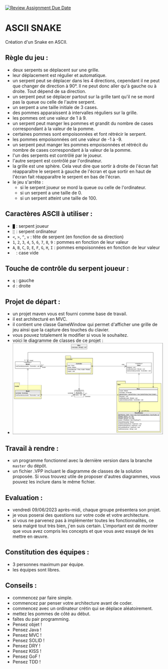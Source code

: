 [![Review Assignment Due Date](https://classroom.github.com/assets/deadline-readme-button-24ddc0f5d75046c5622901739e7c5dd533143b0c8e959d652212380cedb1ea36.svg)](https://classroom.github.com/a/KO6yDCKc)
# ASCII SNAKE
Création d'un Snake en ASCII.

## Règle du jeu :
- deux serpents se déplacent sur une grille.
- leur déplacement est régulier et automatique.
- un serpent peut se déplacer dans les 4 directions, cependant il ne peut que changer de direction à 90°. Il ne peut donc aller qu'à gauche ou à droite. Tout dépend de sa direction.
- un serpent peut se déplacer partout sur la grille tant qu'il ne se mord pas la queue ou celle de l'autre serpent.
- un serpent a une taille initiale de 3 cases.
- des pommes apparaissent à intervalles réguliers sur la grille.
- les pommes ont une valeur de 1 à 9.
- un serpent peut manger les pommes et grandit du nombre de cases correspondant à la valeur de la pomme.
- certaines pommes sont empoisonnées et font rétrécir le serpent.
- les pommes empoisonnées ont une valeur de -1 à -9.
- un serpent peut manger les pommes empoisonnées et rétrécit du nombre de cases correspondant à la valeur de la pomme.
- l'un des serpents est contrôlé par le joueur.
- l'autre serpent est contrôlé par l'ordinateur.
- la grille est une sphère. Cela veut dire que sortir à droite de l'écran fait réapparaître le serpent à gauche de l'écran et que sortir en haut de l'écran fait réapparaître le serpent en bas de l'écran.
- le jeu s'arrête :
  - si le serpent joueur se mord la queue ou celle de l'ordinateur.
  - si un serpent a une taille de 0.
  - si un serpent atteint une taille de 100.
  
## Caractères ASCII à utiliser :
- `█` : serpent joueur
- `░` : serpent ordinateur
- `<`, `>`, `^`, `v` : tête de serpent (en fonction de sa direction)
- `1`, `2`, `3`, `4`, `5`, `6`, `7`, `8`, `9` : pommes en fonction de leur valeur
- `A`, `B`, `C`, `D`, `E`, `F`, `G`, `H`, `I` : pommes empoisonnées en fonction de leur valeur
- ` ` : case vide

## Touche de contrôle du serpent joueur :
- `q` : gauche
- `d` : droite

## Projet de départ :
- un projet maven vous est fourni comme base de travail.
- il est architecturé en MVC.
- il contient une classe GameWindow qui permet d'afficher une grille de jeu ainsi que la capture des touches du clavier.
- vous pouvez totalement le modifier si vous le souhaitez.
- voici le diagramme de classes de ce projet :
- ![Diagramme de classes du projet de départ](Class%20Diagram%20-%20AsciiSnake.png)

## Travail à rendre :
- un programme fonctionnel avec la dernière version dans la branche `master` du dépôt.
- un fichier .VPP incluant le diagramme de classes de la solution proposée. Si vous trouvez utile de proposer d'autres diagrammes, vous pouvez les inclure dans le même fichier.

## Evaluation :
- vendredi 09/06/2023 après-midi, chaque groupe présentera son projet.
- je vous poserai des questions sur votre code et votre architecture.
- si vous ne parvenez pas à implémenter toutes les fonctionnalités, ce sera malgré tout très bien, j'en suis certain. L'important est de montrer que vous avez compris les concepts et que vous avez essayé de les mettre en œuvre.

## Constitution des équipes :
- 3 personnes maximum par équipe.
- les équipes sont libres.

## Conseils :
- commencez par faire simple.
- commencez par penser votre architecture avant de coder.
- commencez avec un ordinateur crétin qui se déplace aléatoirement.
- mettez les pommes de côté au début.
- faîtes du pair programming.
- Pensez objet !
- Pensez Java !
- Pensez MVC !
- Pensez SOLID !
- Pensez DRY !
- Pensez KISS !
- Pensez GoF !
- Pensez TDD !

